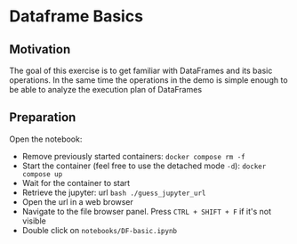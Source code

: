 # Dataframe Basics

## Motivation

The goal of this exercise is to get familiar with DataFrames and its basic operations.
In the same time the operations in the demo is simple enough to be able to analyze the
execution plan of DataFrames

## Preparation

Open the notebook:

- Remove previously started containers: `docker compose rm -f`
- Start the container (feel free to use the detached mode `-d`): `docker compose up`
- Wait for the container to start
- Retrieve the jupyter: url `bash ./guess_jupyter_url`
- Open the url in a web browser
- Navigate to the file browser panel. Press `CTRL + SHIFT + F` if it's not visible
- Double click on `notebooks/DF-basic.ipynb`
